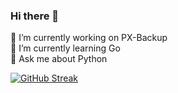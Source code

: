 ### Hi there 👋

🔭 I’m currently working on PX-Backup <br>
🌱 I’m currently learning Go <br>
💬 Ask me about Python

<!---
kshithijiyer-px/kshithijiyer-px is a ✨ special ✨ repository because its `README.md` (this file) appears on your GitHub profile.
You can click the Preview link to take a look at your changes.
--->
[![GitHub Streak](http://github-readme-streak-stats.herokuapp.com?user=kshithijiyer-px&theme=dark&background=000000)](https://git.io/streak-stats)
